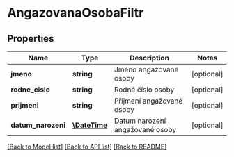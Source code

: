 # AngazovanaOsobaFiltr

## Properties
Name | Type | Description | Notes
------------ | ------------- | ------------- | -------------
**jmeno** | **string** | Jméno angažované osoby | [optional] 
**rodne_cislo** | **string** | Rodné číslo osoby | [optional] 
**prijmeni** | **string** | Příjmení angažované osoby | [optional] 
**datum_narozeni** | [**\DateTime**](\DateTime.md) | Datum narození angažované osoby | [optional] 

[[Back to Model list]](../../README.md#documentation-for-models) [[Back to API list]](../../README.md#documentation-for-api-endpoints) [[Back to README]](../../README.md)

